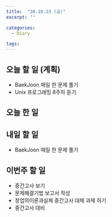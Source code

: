 ```yaml
---
title:  "20.10.23 (금)"
excerpt: ""

categories:
  - Diary

tags:
---
```


## 오늘 할 일 (계획)

- BaekJoon 매일 한 문제 풀기
- Unix 프로그래밍 8주차 듣기

## 오늘 한 일

## 내일 할 일

- BaekJoon 매일 한 문제 풀기

## 이번주 할 일

- 중간고사 보기
- 문제해결기법 보고서 작성
- 창업의이론과실제 중간고사 대체 과제 하기
- 중간고사 대비

<br>